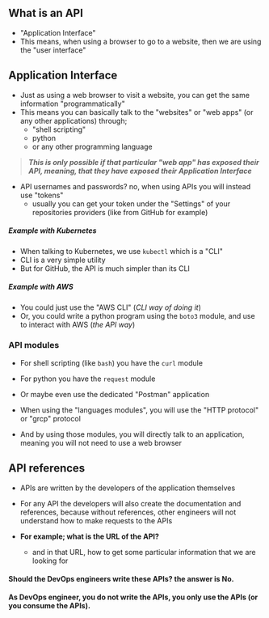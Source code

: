 
## **What is an API**

- "Application Interface"
- This means, when using a browser to go to a website, then we are using the "user interface"

## **Application Interface**

- Just as using a web browser to visit a website, you can get the same information "programmatically"
- This means you can basically talk to the "websites" or "web apps" (or any other applications) through;
	- "shell scripting" 
	- python
	- or any other programming language 

>***This is only possible if that particular "web app" has exposed their API, meaning, that they have exposed their Application Interface***

- API usernames and passwords? no, when using APIs you will instead use "tokens" 
	- usually you can get your token under the "Settings" of your repositories providers (like from GitHub for example)


##### Example with Kubernetes
- When talking to Kubernetes, we use `kubectl` which is a "CLI"
- CLI is a very simple utility
- But for GitHub, the API is much simpler than its CLI
##### Example with AWS
- You could just use the "AWS CLI" (*CLI way of doing it*)
- Or, you could write a python program using the `boto3` module, and use to interact with AWS (*the API way*)

### API modules
- For shell scripting (like `bash`) you have the `curl` module
- For python you have the `request` module
- Or maybe even use the dedicated "Postman" application

- When using the "languages modules", you will use the "HTTP protocol" or "grcp" protocol

- And by using those modules, you will directly talk to an application, meaning you will not need to use a web browser


## API references

- APIs are written by the developers of the application themselves
- For any API the developers will also create the documentation and references, because without references, other engineers will not understand how to make requests to the APIs

- **For example; what is the URL of the API?**
	- and in that URL, how to get some particular information that we are looking for

#### **Should the DevOps engineers write these APIs? the answer is No.**
**As DevOps engineer, you do not write the APIs, you only use the APIs (or you consume the APIs).**
